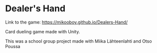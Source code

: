 # Dealer's Hand
Link to the game: https://mikooboy.github.io/Dealers-Hand/

Card dueling game made with Unity.

This was a school group project made with Miika Lähteenlahti and Otso Poussa
